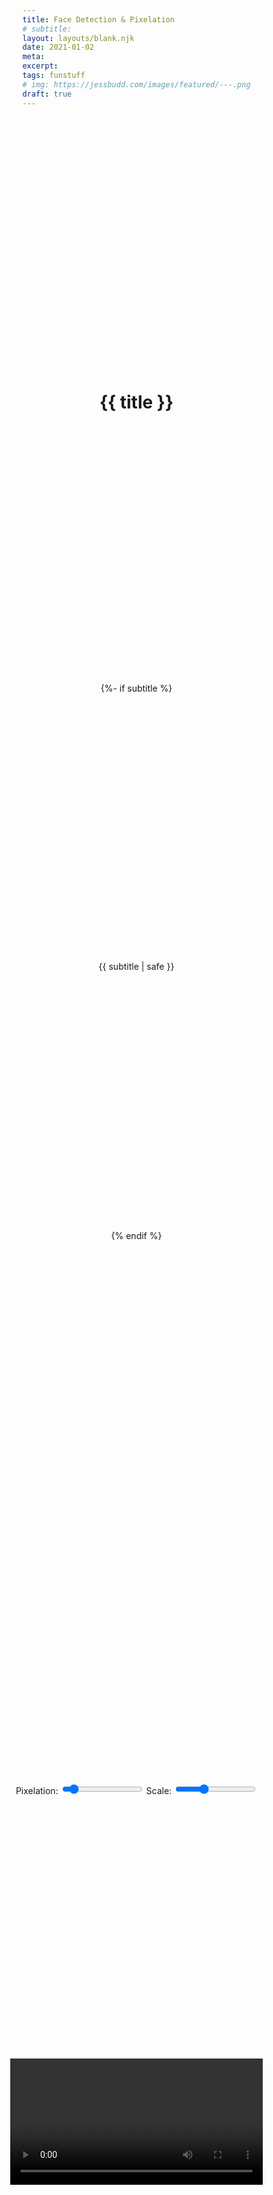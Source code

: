 ```yaml
---
title: Face Detection & Pixelation
# subtitle:
layout: layouts/blank.njk
date: 2021-01-02
meta:
excerpt:
tags: funstuff
# img: https://jessbudd.com/images/featured/---.png
draft: true
---
```


<h1>{{ title }}</h1>

{%- if subtitle %}<p class='subtitle'>{{ subtitle | safe }}</p>{% endif %}

<div class="fail">
    <p>Hi there 👋</p>
    <p>I've been playing with Chrome's experimental Face Detector API, which is what this face detector pixelizor thingo uses.</p>
    <p> Unfortunately, it's only available behind a feature flag in Chrome on MacOS, Windows 10 and Android at the moment.</p> 
    <p>If you want to see what I've been playing around with, load up Chrome and visit <a href="chrome://flags/#enable-experimental-web-platform-features">chrome://flags/#enable-experimental-web-platform-features</a>.</p>
    <p> Then set the "experimental-web-platform-features" flag to enabled.
    </p>
    <p>(You'll also need to allow camera when permissions if prompted.)</p>
</div>

<div class="controls">
    <label for="SIZE">
    Pixelation:
        <input name="SIZE" type="range" min="5" max="105" value="10" step="10">
    </label>
    <label for="SCALE">
    Scale:
        <input name="SCALE" type="range" min="0.3" max="3.3" value="1.4" step="1">
    </label>
</div>
<div class="fail2">
    <p>This page requires permission to use your camera.</p>
    <p>Don't worry - it won't record, store or transmit any video - this is just for fun!</p>
    <p>You can enable camera permissions (for this domain only) by clicking on the video icon in the right hand side of the address bar.</p> 
    <p>After accepting permssions, refresh the page and Bob's your uncle!</p> 
</div>
<div class="wrap">
    <video class="webcam" width="1080"></video>
    <canvas class="video"></canvas>
    <canvas class="face"></canvas>
  </div>

<script>
// The face detection does not work on all browsers and operating systems.
// If you are getting a `Face detection service unavailable` error or similar,
// it's possible that it won't work for you at the moment.

const failMessage = document.querySelector('.fail');
const wrap = document.querySelector('.wrap');
const video = document.querySelector('.webcam');
const canvas = document.querySelector('.video');
const ctx = canvas.getContext('2d');
const faceCanvas = document.querySelector('.face');
const faceCtx = faceCanvas.getContext('2d');
const optionControls = document.querySelectorAll('.controls input[type="range"');

const options = {
    SIZE: 15,
    SCALE: 1.4,
}

// check if faceDetector is supported
// if not supported, show fail message
if (!window.FaceDetector) {
    const controls = document.querySelector('.controls');
    failMessage.style.display = "block";
    wrap.style.display = "none";
    controls.style.display = "none";
    video.style.display = "none";
    console.log("FaceDetector API not available");
}

function errorMessage() {
    const failMessage2 = document.querySelector('.fail2');
    failMessage2.style.display = "block";
}

const faceDetector = new window.FaceDetector();

function handleInput(event) {
    // destructured because variable name is same as key
   const { value, name } = event.target;   
   options[name] = value; 
}
optionControls.forEach( input => input.addEventListener('input', handleInput))

// populate the users video
async function populateVideo() {
    const stream = await navigator.mediaDevices.getUserMedia({
        video: {
            width: 1080,
            height: 620,
        }
    });
    // success
    video.srcObject = stream;
    await video.play();
    // size the canvases to be same size as video
    canvas.width = video.videoWidth;
    canvas.height = video.videoHeight;
    faceCanvas.width = video.videoWidth;
    faceCanvas.height = video.videoHeight;
}

async function detect() {
    const faces = await faceDetector.detect(video);
    // console.log(faces);
    // ask browser when next animation frame is
    // and tell it to run detect for us
    faces.forEach(drawFace);
    faces.forEach(censor);
    requestAnimationFrame(detect);
}

function drawFace(face) {
    // destructured because variable name is same as object key
    const { width, height, left, top } = face.boundingBox;
    // clear the previous canvas image
    ctx.clearRect(0,0, canvas.width, canvas.height);
    ctx.strokeStyle = '#583ca0';
    ctx.lineWidth = 1;
    ctx.strokeRect(left, top, width, height);
    // wrapped in curly braces to log as object with key/value pair
    // works because property and variable name is same
    // console.log({ width, height, left, top })
}

// destructured takes boundingBox and renames it face
function censor({ boundingBox: face}) {
    faceCtx.imageSmoothEnabled = false;
    // clear the previous canvas image
    faceCtx.clearRect(0,0, faceCanvas.width, faceCanvas.height);
    // draw the small face
    faceCtx.drawImage(
        // 5 source args (draw data out)
        video, // where does source come from?
        face.x, // where to start source pull fomr?
        face.y,
        face.width,
        face.height,
        // 4 draw args (putting data back)
        face.x, // where should we start drawing?
        face.y,
        options.SIZE,
        options.SIZE,
    );
    // take small face, blow it up to normal size and draw back
    const width = face.width * options.SCALE;
    const height = face.height * options.SCALE;
    faceCtx.drawImage(
        faceCanvas, // source
        face.x, // where do we start the source pull?
        face.y,
        options.SIZE,
        options.SIZE,
        // drawing args
        face.x - (width - face.width) / 2,
        face.y - (height - face.height) / 2,
        width,
        height,
    );
    // console.log(face);
}

populateVideo().then(detect).catch(e => {
    errorMessage();
    console.error("Boo, Face Detection failed: " + e);
});



</script>

<style>
body {
    min-height: 100vh;
    display: grid;
    align-items: center;
    justify-items: center;
      margin: 0;
}

.container {
  text-align: center;
  margin: 2% auto 0;
      display: grid;
    align-items: center;
    justify-items: center;
}
.fail,
.fail2 {
    margin-top: 2% auto;
    display: none;
    text-align: left;
    max-width: 40em;
}
.fail2 {
    border: #00ffd2 1px solid;
    padding: 10px 20px;
    margin: 20px;
}
.fail2 p {
    color: #00ffd2;

}
* {
    box-sizing: border-box;
}
.wrap {
    position: relative;
    display: grid;
    justify-content: center;
    align-items: center;
}
.wrap>* {
    grid-column: 1;
    grid-row: 1;
}
.controls {
    margin: 40px 0 20px;
}
.face {
    position: absolute;
}
video,
canvas {
    max-width: 100%;
}
</style>
